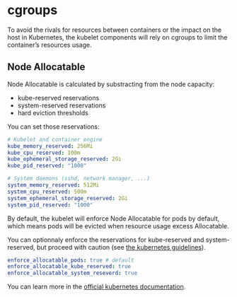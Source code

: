 # cgroups

To avoid the rivals for resources between containers or the impact on the host in Kubernetes, the kubelet components will rely on cgroups to limit the container’s resources usage.

## Node Allocatable

Node Allocatable is calculated by substracting from the node capacity:

- kube-reserved reservations
- system-reserved reservations
- hard eviction thresholds

You can set those reservations:

```yaml
# Kubelet and container engine
kube_memory_reserved: 256Mi
kube_cpu_reserved: 100m
kube_ephemeral_storage_reserved: 2Gi
kube_pid_reserved: "1000"

# System daemons (sshd, network manager, ...)
system_memory_reserved: 512Mi
system_cpu_reserved: 500m
system_ephemeral_storage_reserved: 2Gi
system_pid_reserved: "1000"
```

By default, the kubelet will enforce Node Allocatable for pods by default, which means pods will be
evicted when resource usage excess Allocatable.

You can optionnaly enforce the reservations for kube-reserved and
system-reserved, but proceed with caution (see [the kubernetes
guidelines](https://kubernetes.io/docs/tasks/administer-cluster/reserve-compute-resources/#general-guidelines)).

```yaml
enforce_allocatable_pods: true # default
enforce_allocatable_kube_reserved: true
enforce_allocatable_system_reseverd: true
```

You can learn more in the [official kubernetes documentation](https://kubernetes.io/docs/tasks/administer-cluster/reserve-compute-resources/).
